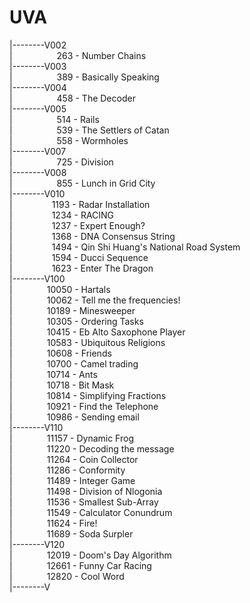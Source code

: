 # UVA
|--------V002  
|&nbsp;&nbsp;&nbsp;&nbsp;&nbsp;&nbsp;&nbsp;&nbsp;&nbsp;&nbsp;&nbsp;&nbsp;&nbsp;&nbsp;&nbsp;&nbsp;&nbsp;&nbsp;263 - Number Chains  
|--------V003  
|&nbsp;&nbsp;&nbsp;&nbsp;&nbsp;&nbsp;&nbsp;&nbsp;&nbsp;&nbsp;&nbsp;&nbsp;&nbsp;&nbsp;&nbsp;&nbsp;&nbsp;&nbsp;389 - Basically Speaking  
|--------V004  
|&nbsp;&nbsp;&nbsp;&nbsp;&nbsp;&nbsp;&nbsp;&nbsp;&nbsp;&nbsp;&nbsp;&nbsp;&nbsp;&nbsp;&nbsp;&nbsp;&nbsp;&nbsp;458 - The Decoder   
|--------V005  
|&nbsp;&nbsp;&nbsp;&nbsp;&nbsp;&nbsp;&nbsp;&nbsp;&nbsp;&nbsp;&nbsp;&nbsp;&nbsp;&nbsp;&nbsp;&nbsp;&nbsp;&nbsp;514 - Rails  
|&nbsp;&nbsp;&nbsp;&nbsp;&nbsp;&nbsp;&nbsp;&nbsp;&nbsp;&nbsp;&nbsp;&nbsp;&nbsp;&nbsp;&nbsp;&nbsp;&nbsp;&nbsp;539 - The Settlers of Catan  
|&nbsp;&nbsp;&nbsp;&nbsp;&nbsp;&nbsp;&nbsp;&nbsp;&nbsp;&nbsp;&nbsp;&nbsp;&nbsp;&nbsp;&nbsp;&nbsp;&nbsp;&nbsp;558 - Wormholes  
|--------V007  
|&nbsp;&nbsp;&nbsp;&nbsp;&nbsp;&nbsp;&nbsp;&nbsp;&nbsp;&nbsp;&nbsp;&nbsp;&nbsp;&nbsp;&nbsp;&nbsp;&nbsp;&nbsp;725 - Division  
|--------V008  
|&nbsp;&nbsp;&nbsp;&nbsp;&nbsp;&nbsp;&nbsp;&nbsp;&nbsp;&nbsp;&nbsp;&nbsp;&nbsp;&nbsp;&nbsp;&nbsp;&nbsp;&nbsp;855 - Lunch in Grid 
City  
|--------V010  
|&nbsp;&nbsp;&nbsp;&nbsp;&nbsp;&nbsp;&nbsp;&nbsp;&nbsp;&nbsp;&nbsp;&nbsp;&nbsp;&nbsp;&nbsp;&nbsp;1193 - Radar Installation  
|&nbsp;&nbsp;&nbsp;&nbsp;&nbsp;&nbsp;&nbsp;&nbsp;&nbsp;&nbsp;&nbsp;&nbsp;&nbsp;&nbsp;&nbsp;&nbsp;1234 - RACING  
|&nbsp;&nbsp;&nbsp;&nbsp;&nbsp;&nbsp;&nbsp;&nbsp;&nbsp;&nbsp;&nbsp;&nbsp;&nbsp;&nbsp;&nbsp;&nbsp;1237 - Expert Enough?  
|&nbsp;&nbsp;&nbsp;&nbsp;&nbsp;&nbsp;&nbsp;&nbsp;&nbsp;&nbsp;&nbsp;&nbsp;&nbsp;&nbsp;&nbsp;&nbsp;1368 - DNA Consensus String  
|&nbsp;&nbsp;&nbsp;&nbsp;&nbsp;&nbsp;&nbsp;&nbsp;&nbsp;&nbsp;&nbsp;&nbsp;&nbsp;&nbsp;&nbsp;&nbsp;1494 - Qin Shi Huang's National Road System  
|&nbsp;&nbsp;&nbsp;&nbsp;&nbsp;&nbsp;&nbsp;&nbsp;&nbsp;&nbsp;&nbsp;&nbsp;&nbsp;&nbsp;&nbsp;&nbsp;1594 - Ducci Sequence  
|&nbsp;&nbsp;&nbsp;&nbsp;&nbsp;&nbsp;&nbsp;&nbsp;&nbsp;&nbsp;&nbsp;&nbsp;&nbsp;&nbsp;&nbsp;&nbsp;1623 - Enter The Dragon  
|--------V100  
|&nbsp;&nbsp;&nbsp;&nbsp;&nbsp;&nbsp;&nbsp;&nbsp;&nbsp;&nbsp;&nbsp;&nbsp;&nbsp;&nbsp;10050 - Hartals  
|&nbsp;&nbsp;&nbsp;&nbsp;&nbsp;&nbsp;&nbsp;&nbsp;&nbsp;&nbsp;&nbsp;&nbsp;&nbsp;&nbsp;10062 - Tell me the frequencies!  
|&nbsp;&nbsp;&nbsp;&nbsp;&nbsp;&nbsp;&nbsp;&nbsp;&nbsp;&nbsp;&nbsp;&nbsp;&nbsp;&nbsp;10189 - Minesweeper  
|&nbsp;&nbsp;&nbsp;&nbsp;&nbsp;&nbsp;&nbsp;&nbsp;&nbsp;&nbsp;&nbsp;&nbsp;&nbsp;&nbsp;10305 - Ordering Tasks  
|&nbsp;&nbsp;&nbsp;&nbsp;&nbsp;&nbsp;&nbsp;&nbsp;&nbsp;&nbsp;&nbsp;&nbsp;&nbsp;&nbsp;10415 - Eb Alto Saxophone Player  
|&nbsp;&nbsp;&nbsp;&nbsp;&nbsp;&nbsp;&nbsp;&nbsp;&nbsp;&nbsp;&nbsp;&nbsp;&nbsp;&nbsp;10583 - Ubiquitous Religions  
|&nbsp;&nbsp;&nbsp;&nbsp;&nbsp;&nbsp;&nbsp;&nbsp;&nbsp;&nbsp;&nbsp;&nbsp;&nbsp;&nbsp;10608 - Friends  
|&nbsp;&nbsp;&nbsp;&nbsp;&nbsp;&nbsp;&nbsp;&nbsp;&nbsp;&nbsp;&nbsp;&nbsp;&nbsp;&nbsp;10700 - Camel trading  
|&nbsp;&nbsp;&nbsp;&nbsp;&nbsp;&nbsp;&nbsp;&nbsp;&nbsp;&nbsp;&nbsp;&nbsp;&nbsp;&nbsp;10714 - Ants  
|&nbsp;&nbsp;&nbsp;&nbsp;&nbsp;&nbsp;&nbsp;&nbsp;&nbsp;&nbsp;&nbsp;&nbsp;&nbsp;&nbsp;10718 - Bit Mask  
|&nbsp;&nbsp;&nbsp;&nbsp;&nbsp;&nbsp;&nbsp;&nbsp;&nbsp;&nbsp;&nbsp;&nbsp;&nbsp;&nbsp;10814 - Simplifying Fractions  
|&nbsp;&nbsp;&nbsp;&nbsp;&nbsp;&nbsp;&nbsp;&nbsp;&nbsp;&nbsp;&nbsp;&nbsp;&nbsp;&nbsp;10921 - Find the Telephone  
|&nbsp;&nbsp;&nbsp;&nbsp;&nbsp;&nbsp;&nbsp;&nbsp;&nbsp;&nbsp;&nbsp;&nbsp;&nbsp;&nbsp;10986 - Sending email  
|--------V110  
|&nbsp;&nbsp;&nbsp;&nbsp;&nbsp;&nbsp;&nbsp;&nbsp;&nbsp;&nbsp;&nbsp;&nbsp;&nbsp;&nbsp;11157 - Dynamic Frog  
|&nbsp;&nbsp;&nbsp;&nbsp;&nbsp;&nbsp;&nbsp;&nbsp;&nbsp;&nbsp;&nbsp;&nbsp;&nbsp;&nbsp;11220 - Decoding the message  
|&nbsp;&nbsp;&nbsp;&nbsp;&nbsp;&nbsp;&nbsp;&nbsp;&nbsp;&nbsp;&nbsp;&nbsp;&nbsp;&nbsp;11264 - Coin Collector  
|&nbsp;&nbsp;&nbsp;&nbsp;&nbsp;&nbsp;&nbsp;&nbsp;&nbsp;&nbsp;&nbsp;&nbsp;&nbsp;&nbsp;11286 - Conformity  
|&nbsp;&nbsp;&nbsp;&nbsp;&nbsp;&nbsp;&nbsp;&nbsp;&nbsp;&nbsp;&nbsp;&nbsp;&nbsp;&nbsp;11489 - Integer Game  
|&nbsp;&nbsp;&nbsp;&nbsp;&nbsp;&nbsp;&nbsp;&nbsp;&nbsp;&nbsp;&nbsp;&nbsp;&nbsp;&nbsp;11498 - Division of Nlogonia  
|&nbsp;&nbsp;&nbsp;&nbsp;&nbsp;&nbsp;&nbsp;&nbsp;&nbsp;&nbsp;&nbsp;&nbsp;&nbsp;&nbsp;11536 - Smallest Sub-Array  
|&nbsp;&nbsp;&nbsp;&nbsp;&nbsp;&nbsp;&nbsp;&nbsp;&nbsp;&nbsp;&nbsp;&nbsp;&nbsp;&nbsp;11549 - Calculator Conundrum  
|&nbsp;&nbsp;&nbsp;&nbsp;&nbsp;&nbsp;&nbsp;&nbsp;&nbsp;&nbsp;&nbsp;&nbsp;&nbsp;&nbsp;11624 - Fire!  
|&nbsp;&nbsp;&nbsp;&nbsp;&nbsp;&nbsp;&nbsp;&nbsp;&nbsp;&nbsp;&nbsp;&nbsp;&nbsp;&nbsp;11689 - Soda Surpler  
|--------V120  
|&nbsp;&nbsp;&nbsp;&nbsp;&nbsp;&nbsp;&nbsp;&nbsp;&nbsp;&nbsp;&nbsp;&nbsp;&nbsp;&nbsp;12019 - Doom's Day Algorithm  
|&nbsp;&nbsp;&nbsp;&nbsp;&nbsp;&nbsp;&nbsp;&nbsp;&nbsp;&nbsp;&nbsp;&nbsp;&nbsp;&nbsp;12661 - Funny Car Racing  
|&nbsp;&nbsp;&nbsp;&nbsp;&nbsp;&nbsp;&nbsp;&nbsp;&nbsp;&nbsp;&nbsp;&nbsp;&nbsp;&nbsp;12820 - Cool Word  
|--------V

